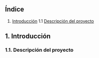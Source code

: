 ## Índice

1. [Introducción](https://github.com/alexrr12341/Jenkins-con-Docker/blob/master/Proyecto.md#1-introducción)
	1.1 [Descripción del proyecto]()
## 1. Introducción

### 1.1. Descripción del proyecto

